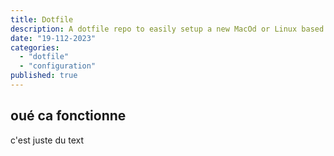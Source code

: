 ```yaml
---
title: Dotfile
description: A dotfile repo to easily setup a new MacOd or Linux based operating systeme
date: "19-112-2023"
categories:
  - "dotfile"
  - "configuration"
published: true
---
```


## oué ca fonctionne 

c'est juste du text
